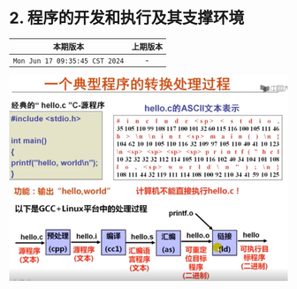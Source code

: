 # 2. 程序的开发和执行及其支撑环境

|本期版本|上期版本
|:---:|:---:
`Mon Jun 17 09:35:45 CST 2024` | - 

<img src="./01.png" />
